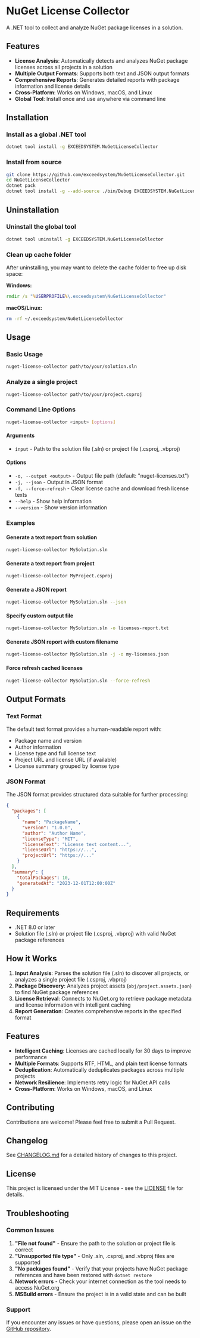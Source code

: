 # NuGet License Collector

A .NET tool to collect and analyze NuGet package licenses in a solution.

## Features

- **License Analysis**: Automatically detects and analyzes NuGet package licenses across all projects in a solution
- **Multiple Output Formats**: Supports both text and JSON output formats
- **Comprehensive Reports**: Generates detailed reports with package information and license details
- **Cross-Platform**: Works on Windows, macOS, and Linux
- **Global Tool**: Install once and use anywhere via command line

## Installation

### Install as a global .NET tool

```bash
dotnet tool install -g EXCEEDSYSTEM.NuGetLicenseCollector
```

### Install from source

```bash
git clone https://github.com/exceedsystem/NuGetLicenseCollector.git
cd NuGetLicenseCollector
dotnet pack
dotnet tool install -g --add-source ./bin/Debug EXCEEDSYSTEM.NuGetLicenseCollector
```

## Uninstallation

### Uninstall the global tool

```bash
dotnet tool uninstall -g EXCEEDSYSTEM.NuGetLicenseCollector
```

### Clean up cache folder

After uninstalling, you may want to delete the cache folder to free up disk space:

**Windows:**
```cmd
rmdir /s "%USERPROFILE%\.exceedsystem\NuGetLicenseCollector"
```

**macOS/Linux:**
```bash
rm -rf ~/.exceedsystem/NuGetLicenseCollector
```

## Usage

### Basic Usage

```bash
nuget-license-collector path/to/your/solution.sln
```

### Analyze a single project

```bash
nuget-license-collector path/to/your/project.csproj
```

### Command Line Options

```bash
nuget-license-collector <input> [options]
```

#### Arguments

- `input` - Path to the solution file (.sln) or project file (.csproj, .vbproj)

#### Options

- `-o, --output <output>` - Output file path (default: "nuget-licenses.txt")
- `-j, --json` - Output in JSON format
- `-f, --force-refresh` - Clear license cache and download fresh license texts
- `--help` - Show help information
- `--version` - Show version information

### Examples

#### Generate a text report from solution

```bash
nuget-license-collector MySolution.sln
```

#### Generate a text report from project

```bash
nuget-license-collector MyProject.csproj
```

#### Generate a JSON report

```bash
nuget-license-collector MySolution.sln --json
```

#### Specify custom output file

```bash
nuget-license-collector MySolution.sln -o licenses-report.txt
```

#### Generate JSON report with custom filename

```bash
nuget-license-collector MySolution.sln -j -o my-licenses.json
```

#### Force refresh cached licenses

```bash
nuget-license-collector MySolution.sln --force-refresh
```

## Output Formats

### Text Format

The default text format provides a human-readable report with:
- Package name and version
- Author information
- License type and full license text
- Project URL and license URL (if available)
- License summary grouped by license type

### JSON Format

The JSON format provides structured data suitable for further processing:

```json
{
  "packages": [
    {
      "name": "PackageName",
      "version": "1.0.0",
      "author": "Author Name",
      "licenseType": "MIT",
      "licenseText": "License text content...",
      "licenseUrl": "https://...",
      "projectUrl": "https://..."
    }
  ],
  "summary": {
    "totalPackages": 10,
    "generatedAt": "2023-12-01T12:00:00Z"
  }
}
```

## Requirements

- .NET 8.0 or later
- Solution file (.sln) or project file (.csproj, .vbproj) with valid NuGet package references

## How it Works

1. **Input Analysis**: Parses the solution file (.sln) to discover all projects, or analyzes a single project file (.csproj, .vbproj)
2. **Package Discovery**: Analyzes project assets (`obj/project.assets.json`) to find NuGet package references
3. **License Retrieval**: Connects to NuGet.org to retrieve package metadata and license information with intelligent caching
4. **Report Generation**: Creates comprehensive reports in the specified format

## Features

- **Intelligent Caching**: Licenses are cached locally for 30 days to improve performance
- **Multiple Formats**: Supports RTF, HTML, and plain text license formats
- **Deduplication**: Automatically deduplicates packages across multiple projects
- **Network Resilience**: Implements retry logic for NuGet API calls
- **Cross-Platform**: Works on Windows, macOS, and Linux

## Contributing

Contributions are welcome! Please feel free to submit a Pull Request.

## Changelog

See [CHANGELOG.md](CHANGELOG.md) for a detailed history of changes to this project.

## License

This project is licensed under the MIT License - see the [LICENSE](LICENSE) file for details.

## Troubleshooting

### Common Issues

1. **"File not found"** - Ensure the path to the solution or project file is correct
2. **"Unsupported file type"** - Only .sln, .csproj, and .vbproj files are supported
3. **"No packages found"** - Verify that your projects have NuGet package references and have been restored with `dotnet restore`
4. **Network errors** - Check your internet connection as the tool needs to access NuGet.org
5. **MSBuild errors** - Ensure the project is in a valid state and can be built

### Support

If you encounter any issues or have questions, please open an issue on the [GitHub repository](https://github.com/exceedsystem/NuGetLicenseCollector/issues).